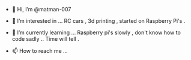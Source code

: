 - 👋 Hi, I’m @matman-007
- 👀 I’m interested in ... RC cars , 3d printing , started on Raspberry Pi's . 
- 🌱 I’m currently learning ... Raspberry pi's slowly , don't know how to code sadly .. Time will tell .

- 📫 How to reach me ...



<!---
matman-007/matman-007 is a ✨ special ✨ repository because its `README.md` (this file) appears on your GitHub profile.
You can click the Preview link to take a look at your changes.
--->
